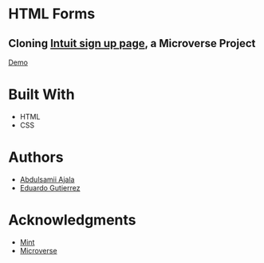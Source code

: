 # HTML Forms

## Cloning [Intuit sign up page](https://accounts.intuit.com/signup.html), a Microverse Project

[Demo](https://raw.githack.com/fedgut/html-forms/htmlform/index.html)

# Built With
- HTML
- CSS

# Authors
- [Abdulsamii Ajala](https://github.com/jalasem)
- [Eduardo Gutierrez](https://github.com/fedgut)

# Acknowledgments
- [Mint](https://accounts.intuit.com/index.html)
- [Microverse](https://microverse.org)
